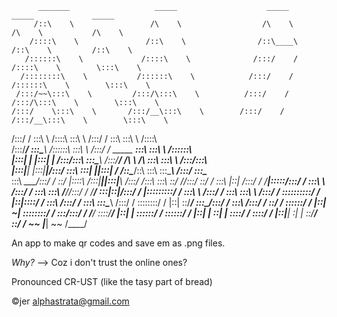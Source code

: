           _______                   _____                    _____                    _____             _____
         /::\    \                 /\    \                  /\    \                  /\    \           /\    \
        /::::\    \               /::\    \                /::\____\                /::\    \         /::\    \
       /::::::\    \             /::::\    \              /:::/    /               /::::\    \        \:::\    \
      /::::::::\    \           /::::::\    \            /:::/    /               /::::::\    \        \:::\    \
     /:::/~~\:::\    \         /:::/\:::\    \          /:::/    /               /:::/\:::\    \        \:::\    \
    /:::/    \:::\    \       /:::/__\:::\    \        /:::/    /               /:::/__\:::\    \        \:::\    \
   /:::/    / \:::\    \     /::::\   \:::\    \      /:::/    /                \:::\   \:::\    \       /::::\    \
  /:::/____/   \:::\____\   /::::::\   \:::\    \    /:::/    /      _____    ___\:::\   \:::\    \     /::::::\    \
 |:::|    |     |:::|    | /:::/\:::\   \:::\____\  /:::/____/      /\    \  /\   \:::\   \:::\    \   /:::/\:::\    \
 |:::|____|     |:::|____|/:::/  \:::\   \:::|    ||:::|    /      /::\____\/::\   \:::\   \:::\____\ /:::/  \:::\____\
  \:::\   _\___/:::/    / \::/   |::::\  /:::|____||:::|____\     /:::/    /\:::\   \:::\   \::/    //:::/    \::/    /
   \:::\ |::| /:::/    /   \/____|:::::\/:::/    /  \:::\    \   /:::/    /  \:::\   \:::\   \/____//:::/    / \/____/
    \:::\|::|/:::/    /          |:::::::::/    /    \:::\    \ /:::/    /    \:::\   \:::\    \   /:::/    /
     \::::::::::/    /           |::|\::::/    /      \:::\    /:::/    /      \:::\   \:::\____\ /:::/    /
      \::::::::/    /            |::| \::/____/        \:::\__/:::/    /        \:::\  /:::/    / \::/    /
       \::::::/    /             |::|  ~|               \::::::::/    /          \:::\/:::/    /   \/____/
        \::::/____/              |::|   |                \::::::/    /            \::::::/    /
         |::|    |               \::|   |                 \::::/    /              \::::/    /
         |::|____|                \:|   |                  \::/____/                \::/    /
          ~~                       \|___|                   ~~                       \/____/
 
 
An app to make qr codes and save em as .png files.

_Why?_ --> Coz i don't trust the online ones?

Pronounced CR-UST (like the tasy part of bread)

©jer <alphastrata@gmail.com>
 

